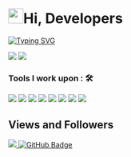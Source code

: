 <h1><img src="https://raw.githubusercontent.com/MartinHeinz/MartinHeinz/master/wave.gif" width="30"/>Hi, Developers</h1>

[![Typing SVG](https://readme-typing-svg.herokuapp.com?color=%2349F707&lines=I'm+Ariel+Yap%2C+21+years+old;Full-stack+Web+Developer;Cyber+Security+analyst)](https://git.io/typing-svg)

[![](https://img.shields.io/badge/Gmail-johnarielyap143@gmail.com-red)](mailto:carlandrewcastanas55@gmail.com) [![](https://img.shields.io/badge/Facebook-Ariel%20Yap%C3%B1as-blue)](https://web.facebook.com/arielyap.fb)


### Tools I work upon : 🛠

<img src="https://img.shields.io/badge/html5-%23E34F26.svg?style=for-the-badge&logo=html5&logoColor=white"> <img src="https://img.shields.io/badge/css3%20-%2314354C.svg?&style=for-the-badge&logo=css3&logoColor=white"> <img src="https://img.shields.io/badge/javascript%20-%23323330.svg?&style=for-the-badge&logo=javascript&logoColor=%23F7DF1E"> <img src="https://img.shields.io/badge/PHP%20-%23777BB4.svg?&style=for-the-badge&logo=php&logoColor=white"> <img src="http://img.shields.io/badge/-VS%20Code-000000?style=for-the-badge&logo=Visual-studio-code&logoColor=blue"> <img src="https://img.shields.io/badge/bootstrap-%23563D7C.svg?style=for-the-badge&logo=bootstrap&logoColor=white"> <img src="https://img.shields.io/badge/Canva-%2300C4CC.svg?style=for-the-badge&logo=Canva&logoColor=white"> <img src="https://img.shields.io/badge/Eclipse-FE7A16.svg?style=for-the-badge&logo=Eclipse&logoColor=white">

## Views and Followers
<a href="https://github.com/Meghna-DAS/github-profile-views-counter">
    <img src="https://komarev.com/ghpvc/?username=arielyap69">
</a>
<a href="https://github.com/arielyap69?tab=followers"><img src="https://img.shields.io/github/followers/arielyap69?label=Followers&style=social" alt="GitHub Badge"></a>
